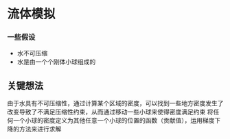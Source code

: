 # 流体模拟
### 一些假设
+ 水不可压缩
+ 水是由一个个刚体小球组成的

## 关键想法
由于水具有不可压缩性，通过计算某个区域的密度，可以找到一些地方密度发生了改变导致了不满足压缩性约束，从而通过移动一些小球来使得密度满足约束
将任何一个小球的密度定义为其他任意一个小球的位置的函数（贡献值），运用梯度下降的方法来进行求解
